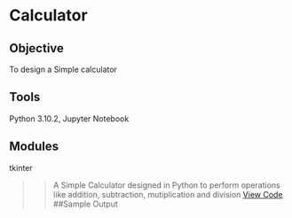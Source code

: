 # Calculator
## Objective
To design a Simple calculator
## Tools
Python 3.10.2, Jupyter Notebook
## Modules
tkinter

>> A Simple Calculator designed in Python to perform operations like addition, subtraction, mutiplication and division
>> [View Code](https://github.com/xavierina12/Data-Analytics/blob/main/Projects/PROJECT:%20Calculator/Calculator.ipynb)
##Sample Output


